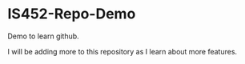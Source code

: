 # IS452-Repo-Demo
Demo to learn github.

I will be adding more to this repository as I learn about more features.
